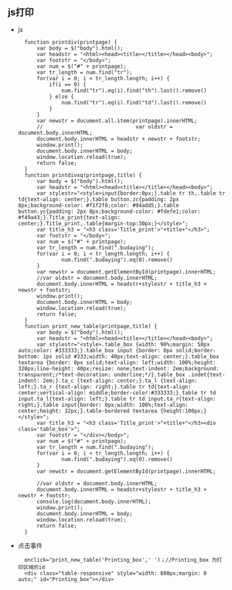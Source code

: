## js打印

- js

		function printdiv(printpage) {
			var body = $("body").html();
			var headstr = "<html><head><title></title></head><body>";
			var footstr = "</body>";
			var num = $("#" + printpage);
			var tr_length = num.find("tr");
			for(var i = 0; i < tr_length.length; i++) {
				if(i == 0) {
					num.find("tr").eq(i).find("th").last().remove()
				} else {
					num.find("tr").eq(i).find("td").last().remove()
				}
			}
			var newstr = document.all.item(printpage).innerHTML;
			//								var oldstr = document.body.innerHTML;
			document.body.innerHTML = headstr + newstr + footstr;
			window.print();
			document.body.innerHTML = body;
			window.location.reload(true);
			return false;
		}
		function printdivxq(printpage,title) {
			var body = $("body").html();
			var headstr = "<html><head><title></title></head><body>";
			var stylestr="<style>input{border:0px;}.table tr th,.table tr td{text-align: center;}.table button.zc{padding: 2px 8px;background-color: #f1f2f8;color: #94add5;}.table button.yc{padding: 2px 8px;background-color: #fdefe1;color: #f49a43;}.Title_print{text-align: center;}.Title_print,.table{margin-top:30px;}</style>";
			var title_h3 = "<h3 class='Title_print'>"+title+"</h3>";
			var footstr = "</body>";
			var num = $("#" + printpage);
			var tr_length = num.find(".budaying");
			for(var i = 0; i < tr_length.length; i++) {
					num.find(".budaying").eq(0).remove()
			}
			var newstr = document.getElementById(printpage).innerHTML;
			//var oldstr = document.body.innerHTML;
			document.body.innerHTML = headstr+stylestr + title_h3 + newstr + footstr;
			window.print();
			document.body.innerHTML = body;
			window.location.reload(true);
			return false;
		}
		function print_new_table(printpage,title) {
			var body = $("body").html();
			var headstr = "<html><head><title></title></head><body>";
			var stylestr="<style>.table_box {width: 90%;margin: 50px auto;color: #333333;}.table_box input {border: 0px solid;border-bottom: 1px solid #333;width: 40px;text-align: center;}.table_box textarea {border: 0px solid;text-align: left;width: 100%;height: 320px;line-height: 40px;resize: none;text-indent: 2em;background: transparent;/*text-decoration: underline;*/}.table_box .indet{text-indent: 2em;}.ta_c {text-align: center;}.ta_l {text-align: left;}.ta_r {text-align: right;}.table tr td{text-align: center;vertical-align: middle;border-color:#333333;}.table tr td input.ta_l{text-align: left;}.table tr td input.ta_r{text-align: right;}.table input{border: 0px;width: 100%;text-align: center;height: 32px;}.table-bordered textarea {height:100px;}</style>";
			var title_h3 = "<h3 class='Title_print'>"+title+"</h3><div class='table_box'>";
			var footstr = "</div></body>";
			var num = $("#" + printpage);
			var tr_length = num.find(".budaying");
			for(var i = 0; i < tr_length.length; i++) {
					num.find(".budaying").eq(0).remove()
			}
			var newstr = document.getElementById(printpage).innerHTML;
		
			//var oldstr = document.body.innerHTML;
			document.body.innerHTML = headstr+stylestr + title_h3 + newstr + footstr;
			console.log(document.body.innerHTML);
			window.print();
			document.body.innerHTML = body;
			window.location.reload(true);
			return false;
		}

- 点击事件

		onclick="print_new_table('Printing_box',' ')；//Printing_box 为打印区域的id
		<div class="table-responsive" style="width: 800px;margin: 0 auto;" id="Printing_box"></div>